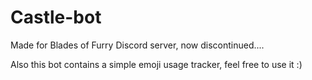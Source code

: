# Castle-bot
Made for Blades of Furry Discord server, now discontinued....

Also this bot contains a simple emoji usage tracker, feel free to use it :)
